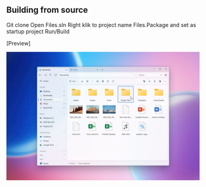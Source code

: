## Building from source

Git clone <repo>
Open Files.sln
Right klik to project name Files.Package and set as startup project
Run/Build


[Preview]

![Files](./assets/FilesScreenshot.png)
